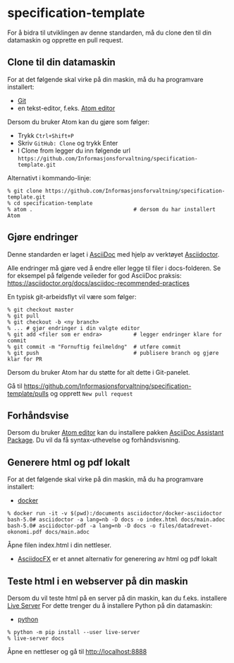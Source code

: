 # specification-template

For å bidra til utviklingen av denne standarden, må du clone den til din datamaskin og opprette en pull request.

## Clone til din datamaskin

For at det følgende skal virke på din maskin, må du ha programvare installert:  

- [Git](https://git-scm.com/)
- en tekst-editor, f.eks. [Atom editor](https://atom.io/)

 Dersom du bruker Atom kan du gjøre som følger:  

- Trykk `Ctrl+Shift+P`
- Skriv `GitHub: Clone` og trykk Enter
- I Clone from legger du inn følgende url `https://github.com/Informasjonsforvaltning/specification-template.git`

Alternativt i kommando-linje:

```Shell
% git clone https://github.com/Informasjonsforvaltning/specification-template.git
% cd specification-template
% atom .                                # dersom du har installert Atom
```

## Gjøre endringer

Denne standarden er laget i [AsciiDoc](http://asciidoc.org/) med hjelp av verktøyet [Asciidoctor](https://asciidoctor.org/).

Alle endringer må gjøre ved å endre eller legge til filer i docs-folderen. Se for eksempel på følgende veileder for god AsciiDoc praksis: <https://asciidoctor.org/docs/asciidoc-recommended-practices>

En typisk git-arbeidsflyt vil være som følger:

```Shell
% git checkout master
% git pull
% git checkout -b <ny branch>
% ... # gjør endringer i din valgte editor
% git add <filer som er endra>          # legger endringer klare for commit
% git commit -m "Fornuftig feilmeldng"  # utføre commit
% git push                              # publisere branch og gjøre klar for PR
```

Dersom du bruker Atom har du støtte for alt dette i Git-panelet.

Gå til <https://github.com/Informasjonsforvaltning/specification-template/pulls> og opprett `New pull request`

## Forhåndsvise

Dersom du bruker [Atom editor](https://atom.io/) kan du installere pakken [AsciiDoc Assistant Package](https://atom.io/packages/asciidoc-assistant).
Du vil da få syntax-uthevelse og forhåndsvisning.

## Generere html og pdf lokalt

For at det følgende skal virke på din maskin, må du ha programvare installert:  

- [docker](https://www.docker.com/products/docker-desktop)

```Shell
% docker run -it -v $(pwd):/documents asciidoctor/docker-asciidoctor
bash-5.0# asciidoctor -a lang=nb -D docs -o index.html docs/main.adoc
bash-5.0# asciidoctor-pdf -a lang=nb -D docs -o files/datadrevet-okonomi.pdf docs/main.adoc
```

Åpne filen index.html i din nettleser.

- [AsciidocFX](https://asciidocfx.com/) er et annet alternativ for generering av html og pdf lokalt

## Teste html i en webserver på din maskin

Dersom du vil teste html på en server på din maskin, kan du f.eks. installere [Live Server](https://pypi.org/project/live-server/)
For dette trenger du å installere Python på din datamaskin:

- [python](https://www.python.org/downloads/)

```Shell
% python -m pip install --user live-server
% live-server docs
```

Åpne en nettleser og gå til <http://localhost:8888>

